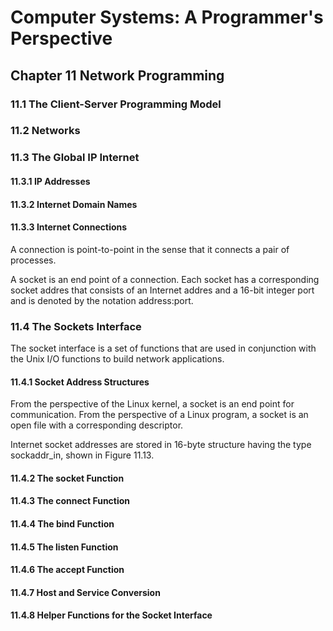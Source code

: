 # Computer Systems: A Programmer's Perspective
## 
## Chapter 11 Network Programming 
### 11.1 The Client-Server Programming Model 
### 11.2 Networks 
### 11.3 The Global IP Internet 
#### 11.3.1 IP Addresses 
#### 11.3.2 Internet Domain Names 
#### 11.3.3 Internet Connections 
A connection is point-to-point in the sense that it connects a pair of processes. 

A socket is an end point of a connection. Each socket has a corresponding socket addres that consists of an Internet addres and a 16-bit integer port and is denoted by the notation address:port. 

### 11.4 The Sockets Interface 
The socket interface is a set of functions that are used in conjunction with the Unix I/O functions to build network applications. 

#### 11.4.1 Socket Address Structures 
From the perspective of the Linux kernel, a socket is an end point for communication. From the perspective of a Linux program, a socket is an open file with a corresponding descriptor. 

Internet socket addresses are stored in 16-byte structure having the type sockaddr_in, shown in Figure 11.13. 
#### 11.4.2 The socket Function 
#### 11.4.3 The connect Function 
#### 11.4.4 The bind Function 
#### 11.4.5 The listen Function 

#### 11.4.6 The accept Function 
#### 11.4.7 Host and Service Conversion 
#### 11.4.8 Helper Functions for the Socket Interface 
